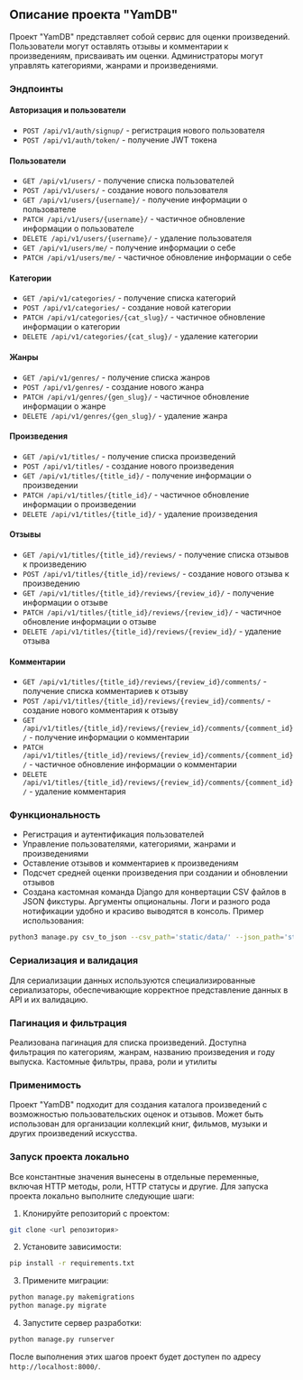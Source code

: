 ## Описание проекта "YamDB"

Проект "YamDB" представляет собой сервис для оценки произведений. Пользователи могут оставлять отзывы и комментарии к произведениям, присваивать им оценки. Администраторы могут управлять категориями, жанрами и произведениями.

### Эндпоинты

#### Авторизация и пользователи

- `POST /api/v1/auth/signup/` - регистрация нового пользователя
- `POST /api/v1/auth/token/` - получение JWT токена

#### Пользователи

- `GET /api/v1/users/` - получение списка пользователей
- `POST /api/v1/users/` - создание нового пользователя
- `GET /api/v1/users/{username}/` - получение информации о пользователе
- `PATCH /api/v1/users/{username}/` - частичное обновление информации о пользователе
- `DELETE /api/v1/users/{username}/` - удаление пользователя
- `GET /api/v1/users/me/` - получение информации о себе
- `PATCH /api/v1/users/me/` - частичное обновление информации о себе

#### Категории

- `GET /api/v1/categories/` - получение списка категорий
- `POST /api/v1/categories/` - создание новой категории
- `PATCH /api/v1/categories/{cat_slug}/` - частичное обновление информации о категории
- `DELETE /api/v1/categories/{cat_slug}/` - удаление категории

#### Жанры

- `GET /api/v1/genres/` - получение списка жанров
- `POST /api/v1/genres/` - создание нового жанра
- `PATCH /api/v1/genres/{gen_slug}/` - частичное обновление информации о жанре
- `DELETE /api/v1/genres/{gen_slug}/` - удаление жанра

#### Произведения

- `GET /api/v1/titles/` - получение списка произведений
- `POST /api/v1/titles/` - создание нового произведения
- `GET /api/v1/titles/{title_id}/` - получение информации о произведении
- `PATCH /api/v1/titles/{title_id}/` - частичное обновление информации о произведении
- `DELETE /api/v1/titles/{title_id}/` - удаление произведения

#### Отзывы

- `GET /api/v1/titles/{title_id}/reviews/` - получение списка отзывов к произведению
- `POST /api/v1/titles/{title_id}/reviews/` - создание нового отзыва к произведению
- `GET /api/v1/titles/{title_id}/reviews/{review_id}/` - получение информации о отзыве
- `PATCH /api/v1/titles/{title_id}/reviews/{review_id}/` - частичное обновление информации о отзыве
- `DELETE /api/v1/titles/{title_id}/reviews/{review_id}/` - удаление отзыва

#### Комментарии

- `GET /api/v1/titles/{title_id}/reviews/{review_id}/comments/` - получение списка комментариев к отзыву
- `POST /api/v1/titles/{title_id}/reviews/{review_id}/comments/` - создание нового комментария к отзыву
- `GET /api/v1/titles/{title_id}/reviews/{review_id}/comments/{comment_id}/` - получение информации о комментарии
- `PATCH /api/v1/titles/{title_id}/reviews/{review_id}/comments/{comment_id}/` - частичное обновление информации о комментарии
- `DELETE /api/v1/titles/{title_id}/reviews/{review_id}/comments/{comment_id}/` - удаление комментария

### Функциональность

- Регистрация и аутентификация пользователей
- Управление пользователями, категориями, жанрами и произведениями
- Оставление отзывов и комментариев к произведениям
- Подсчет средней оценки произведения при создании и обновлении отзывов
- Создана кастомная команда Django для конвертации CSV файлов в JSON фикстуры. Аргументы опциональны. Логи и разного рода нотификации удобно и красиво выводятся в консоль. Пример использования:
```bash
python3 manage.py csv_to_json --csv_path='static/data/' --json_path='static/fixtures/'
```

### Сериализация и валидация

Для сериализации данных используются специализированные сериализаторы, обеспечивающие корректное представление данных в API и их валидацию.

### Пагинация и фильтрация

Реализована пагинация для списка произведений. Доступна фильтрация по категориям, жанрам, названию произведения и году выпуска. Кастомные фильтры, права, роли и утилиты

### Применимость

Проект "YamDB" подходит для создания каталога произведений с возможностью пользовательских оценок и отзывов. Может быть использован для организации коллекций книг, фильмов, музыки и других произведений искусства.

### Запуск проекта локально

Все константные значения вынесены в отдельные переменные, включая HTTP методы, роли, HTTP статусы и другие.
Для запуска проекта локально выполните следующие шаги:

1. Клонируйте репозиторий с проектом:
```bash
git clone <url репозитория>
```

2. Установите зависимости:
```bash
pip install -r requirements.txt
```

3. Примените миграции:
```bash
python manage.py makemigrations
python manage.py migrate
```
4. Запустите сервер разработки:
```bash
python manage.py runserver
```

После выполнения этих шагов проект будет доступен по адресу `http://localhost:8000/`.